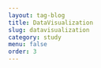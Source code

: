 ```yaml
---
layout: tag-blog
title: DataVisualization
slug: datavisualization
category: study
menu: false
order: 3
---
```

